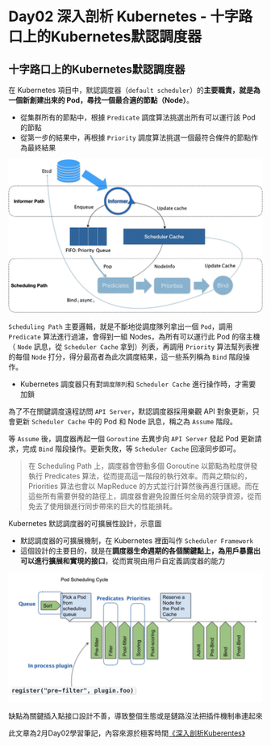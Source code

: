 # Day02 深入剖析 Kubernetes - 十字路口上的Kubernetes默認調度器

## 十字路口上的Kubernetes默認調度器

在 Kubernetes 項目中，默認調度器（`default scheduler`）的**主要職責，就是為一個新創建出來的 Pod，尋找一個最合適的節點（Node）**。

- 從集群所有的節點中，根據 `Predicate` 調度算法挑選出所有可以運行該 Pod 的節點
- 從第一步的結果中，再根據 `Priority` 調度算法挑選一個最符合條件的節點作為最終結果

![](media/16757801889812/16757805189071.jpg)

`Scheduling Path` 主要邏輯，就是不斷地從調度隊列拿出一個 `Pod`，調用 `Predicate` 算法進行過濾，會得到一組 Nodes，為所有可以運行此 Pod 的宿主機（ `Node` 訊息，從 `Scheduler Cache` 拿到）列表，再調用 `Priority` 算法幫列表裡的每個 `Node` 打分，得分最高者為此次調度結果，這一些系列稱為 `Bind` 階段操作。

- Kubernetes 調度器只有對`調度隊列`和 `Scheduler Cache` 進行操作時，才需要加鎖

為了不在關鍵調度遠程訪問 `API Server`，默認調度器採用樂觀 API 對象更新，只會更新 `Scheduler Cache` 中的 Pod 和 Node 訊息，稱之為 `Assume` 階段。

等 `Assume` 後，調度器再起一個 `Goroutine` 去異步向 `API Server` 發起 Pod 更新請求，完成 `Bind` 階段操作。更新失敗，等 `Scheduler Cache` 回滾同步即可。

> 在 Scheduling Path 上，調度器會啓動多個 Goroutine 以節點為粒度併發執行 Predicates 算法，從而提高這一階段的執行效率。而與之類似的，Priorities 算法也會以 MapReduce 的方式並行計算然後再進行匯總。而在這些所有需要併發的路徑上，調度器會避免設置任何全局的競爭資源，從而免去了使用鎖進行同步帶來的巨大的性能損耗。


Kubernetes 默認調度器的可擴展性設計，示意圖

- 默認調度器的可擴展機制，在 Kubernetes 裡面叫作 `Scheduler Framework`
- 這個設計的主要目的，就是在**調度器生命週期的各個關鍵點上，為用戶暴露出可以進行擴展和實現的接口**，從而實現由用戶自定義調度器的能力

![](media/16757801889812/16757806225472.jpg)

缺點為關鍵插入點接口設計不善，導致整個生態或是鏈路沒法把插件機制串連起來


此文章為2月Day02學習筆記，內容來源於極客時間[《深入剖析Kuberentes》](https://time.geekbang.org/column/article/69890)